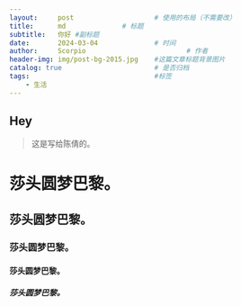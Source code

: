 ```yaml
---
layout:     post   				    # 使用的布局（不需要改）
title:      md 				# 标题 
subtitle:   你好 #副标题
date:       2024-03-04 				# 时间
author:     Scorpio 						# 作者
header-img: img/post-bg-2015.jpg 	#这篇文章标题背景图片
catalog: true 						# 是否归档
tags:								#标签
    - 生活
---
```


## Hey
>这是写给陈倩的。

# 莎头圆梦巴黎。
## 莎头圆梦巴黎。
### 莎头圆梦巴黎。
#### 莎头圆梦巴黎。
##### 莎头圆梦巴黎。
